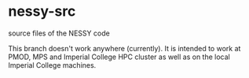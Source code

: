 # nessy-src
source files of the NESSY code

This branch doesn't work anywhere (currently).
It is intended to work at PMOD, MPS and Imperial College HPC cluster as well as on
the local Imperial College machines.
